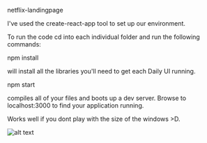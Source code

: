 
netflix-landingpage

I've used the create-react-app tool to set up our environment.

To run the code cd into each individual folder and run the following commands:

npm install

will install all the libraries you'll need to get each Daily UI running.

npm start

compiles all of your files and boots up a dev server. Browse to localhost:3000 to find your application running.

Works well if you dont play with the size of the windows >D.

![alt text](blob:https://mega.nz/e95121c0-9743-429f-8b47-eaede08f2773)
